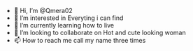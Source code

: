 - 👋 Hi, I’m @Qmera02
- 👀 I’m interested in Everyting i can find
- 🌱 I’m currently learning how to live
- 💞️ I’m looking to collaborate on Hot and cute looking woman
- 📫 How to reach me call my name three times

<!---
Qmera02/Qmera02 is a ✨ special ✨ repository because its `README.md` (this file) appears on your GitHub profile.
You can click the Preview link to take a look at your changes.
--->
